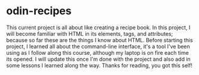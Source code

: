 # odin-recipes
This current project is all about like creating a recipe book. In this project, I will become familiar with HTML in its elements, tags, and attributes; because so far these are the things I know about HTML. Before starting this project, I learned all about the command-line interface, it's a tool I've been using as I follow along this course, although my laptop is on fire each time its opened. I will update this once I'm done with the project and also add in some lessons I learned along the way. Thanks for reading, you got this self!